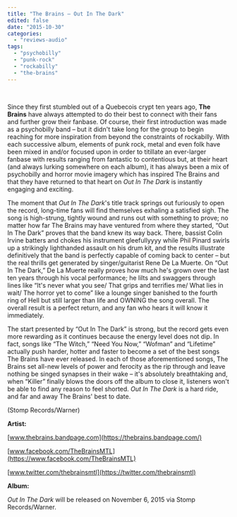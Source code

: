 ```yaml
---
title: "The Brains – Out In The Dark"
edited: false
date: "2015-10-30"
categories:
  - "reviews-audio"
tags:
  - "psychobilly"
  - "punk-rock"
  - "rockabilly"
  - "the-brains"
---
```


 

Since they first stumbled out of a Quebecois crypt ten years ago, **The Brains** have always attempted to do their best to connect with their fans and further grow their fanbase. Of course, their first introduction was made as a psychobilly band – but it didn't take long for the group to begin reaching for more inspiration from beyond the constraints of rockabilly. With each successive album, elements of punk rock, metal and even folk have been mixed in and/or focused upon in order to titillate an ever-larger fanbase with results ranging from fantastic to contentious but, at their heart (and always lurking somewhere on each album), it has always been a mix of psychobilly and horror movie imagery which has inspired The Brains and that they have returned to that heart on _Out In The Dark_ is instantly engaging and exciting.

The moment that _Out In The Dark_'s title track springs out furiously to open the record, long-time fans will find themselves exhaling a satisfied sigh. The song is high-strung, tightly wound and runs out with something to prove; no matter how far The Brains may have ventured from where they started, “Out In The Dark” proves that the band knew its way back. There, bassist Colin Irvine batters and chokes his instrument gleefullyyyy while Phil Pinard swirls up a strikingly lighthanded assault on his drum kit, and the results illustrate definitively that the band is perfectly capable of coming back to center – but the real thrills get generated by singer/guitarist Rene De La Muerte. On “Out In The Dark,” De La Muerte really proves how much he's grown over the last ten years through his vocal performance; he lilts and swaggers through lines like “It's never what you see/ That grips and terrifies me/ What lies in wait/ The horror yet to come” like a lounge singer banished to the fourth ring of Hell but still larger than life and OWNING the song overall. The overall result is a perfect return, and any fan who hears it will know it immediately.

The start presented by “Out In The Dark” is strong, but the record gets even more rewarding as it continues because the energy level does not dip. In fact, songs like “The Witch,” “Need You Now,” “Wofman” and “Lifetime” actually push harder, hotter and faster to become a set of the best songs The Brains have ever released. In each of those aforementioned songs, The Brains set all-new levels of power and ferocity as the rip through and leave nothing be singed synapses in their wake – it's absolutely breathtaking and, when “Killer” finally blows the doors off the album to close it, listeners won't be able to find any reason to feel shorted. _Out In The Dark_ is a hard ride, and far and away The Brains' best to date.

(Stomp Records/Warner)

**Artist:**

[www.thebrains.bandpage.com](https://thebrains.bandpage.com/)

[www.facebook.com/TheBrainsMTL](https://www.facebook.com/TheBrainsMTL)

[www.twitter.com/thebrainsmtl](https://twitter.com/thebrainsmtl)

**Album:**

_Out In The Dark_ will be released on November 6, 2015 via Stomp Records/Warner.
